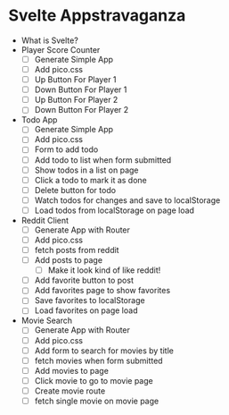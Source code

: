 # Svelte Appstravaganza

* What is Svelte?
* Player Score Counter
  * [ ] Generate Simple App
  * [ ] Add pico.css
  * [ ] Up Button For Player 1
  * [ ] Down Button For Player 1
  * [ ] Up Button For Player 2
  * [ ] Down Button For Player 2
* Todo App
  * [ ] Generate Simple App
  * [ ] Add pico.css
  * [ ] Form to add todo
  * [ ] Add todo to list when form submitted
  * [ ] Show todos in a list on page
  * [ ] Click a todo to mark it as done
  * [ ] Delete button for todo
  * [ ] Watch todos for changes and save to localStorage
  * [ ] Load todos from localStorage on page load
* Reddit Client
  * [ ] Generate App with Router
  * [ ] Add pico.css
  * [ ] fetch posts from reddit
  * [ ] Add posts to page
    * [ ] Make it look kind of like reddit!
  * [ ] Add favorite button to post
  * [ ] Add favorites page to show favorites
  * [ ] Save favorites to localStorage
  * [ ] Load favorites on page load
* Movie Search
  * [ ] Generate App with Router
  * [ ] Add pico.css
  * [ ] Add form to search for movies by title
  * [ ] fetch movies when form submitted
  * [ ] Add movies to page
  * [ ] Click movie to go to movie page
  * [ ] Create movie route
  * [ ] fetch single movie on movie page
